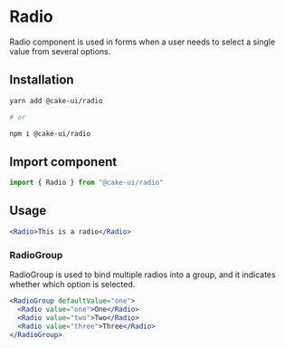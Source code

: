 # Radio

Radio component is used in forms when a user needs to select a single value from
several options.

## Installation

```sh
yarn add @cake-ui/radio

# or

npm i @cake-ui/radio
```

## Import component

```jsx
import { Radio } from "@cake-ui/radio"
```

## Usage

```jsx
<Radio>This is a radio</Radio>
```

### RadioGroup

RadioGroup is used to bind multiple radios into a group, and it indicates
whether which option is selected.

```jsx
<RadioGroup defaultValue="one">
  <Radio value="one">One</Radio>
  <Radio value="two">Two</Radio>
  <Radio value="three">Three</Radio>
</RadioGroup>
```
